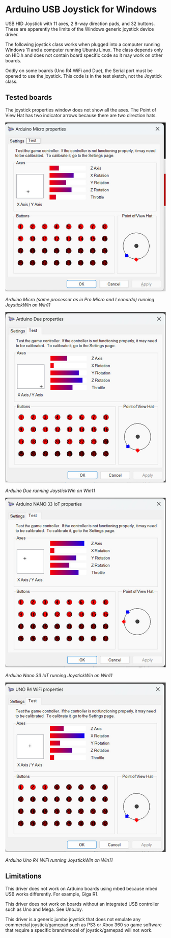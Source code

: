 # Arduino USB Joystick for Windows

USB HID Joystick with 11 axes, 2 8-way direction pads, and 32 buttons.  These
are apparently the limits of the Windows generic joystick device driver.

The following joystick class works when plugged into a computer running Windows
11 and a computer running Ubuntu Linux. The class depends only on HID.h and
does not contain board specific code so it may work on other boards.

Oddly on some boards (Uno R4 WiFi and Due), the Serial port must be opened to
use the joystick. This code is in the test sketch, not the Joystick class.

## Tested boards

The joystick properties window does not show all the axes. The Point
of View Hat has two indicator arrows because there are two direction hats.

![Arduino Micro running JoystickWin on Win11](./images/micro.jpg "Arduino Micro running JoystickWin on Win11")

<em>Arduino Micro (same processor as in Pro Micro and Leonardo) running JoystickWin on Win11</em>

![Arduino Due running JoystickWin on Win11](./images/due.jpg "Arduino Due running JoystickWin on Win11")

<em>Arduino Due running JoystickWin on Win11</em>

![Arduino Nano 33 IoT running JoystickWin on Win11](./images/nano33iot.jpg "Arduino Nano 33 IoT running JoystickWin on Win11")

<em>Arduino Nano 33 IoT running JoystickWin on Win11</em>

![Arduino Uno R4 WiFi running JoystickWin on Win11](./images/unor4wifi.jpg "Arduino Uno R4 WiFi running JoystickWin on Win11")

<em>Arduino Uno R4 WiFi running JoystickWin on Win11</em>

## Limitations

This driver does not work on Arduino boards using mbed because mbed USB
works differently. For example, Giga R1.

This driver does not work on boards without an integrated USB controller such
as Uno and Mega. See UnoJoy.

This driver is a generic jumbo joystick that does not emulate any commercial
joystick/gamepad such as PS3 or Xbox 360 so game software that require a
specific brand/model of joystick/gamepad will not work.
